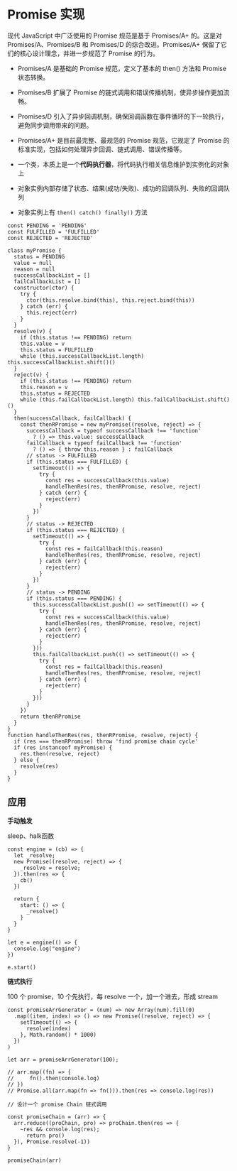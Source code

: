 # Promise 实现

现代 JavaScript 中广泛使用的 Promise 规范是基于 Promises/A+ 的。这是对 Promises/A、Promises/B 和 Promises/D 的综合改进。Promises/A+ 保留了它们的核心设计理念，并进一步规范了 Promise 的行为。

- Promises/A 是基础的 Promise 规范，定义了基本的 then() 方法和 Promise 状态转换。
- Promises/B 扩展了 Promise 的链式调用和错误传播机制，使异步操作更加流畅。
- Promises/D 引入了异步回调机制，确保回调函数在事件循环的下一轮执行，避免同步调用带来的问题。
- Promises/A+ 是目前最完整、最规范的 Promise 规范，它规定了 Promise 的标准实现，包括如何处理异步回调、链式调用、错误传播等。

- 一个类，本质上是一个**代码执行器**，将代码执行相关信息维护到实例化的对象上
- 对象实例内部存储了状态、结果(成功/失败)、成功的回调队列、失败的回调队列
- 对象实例上有 `then() catch() finally()` 方法

```
const PENDING = 'PENDING'
const FULFILLED = 'FULFILLED'
const REJECTED = 'REJECTED'

class myPromise {
  status = PENDING
  value = null
  reason = null
  successCallbackList = []
  failCallbackList = []
  constructor(ctor) {
    try {
      ctor(this.resolve.bind(this), this.reject.bind(this))
    } catch (err) {
      this.reject(err)
    }
  }
  resolve(v) {
    if (this.status !== PENDING) return
    this.value = v
    this.status = FULFILLED
    while (this.successCallbackList.length) this.successCallbackList.shift()()
  }
  reject(v) {
    if (this.status !== PENDING) return
    this.reason = v
    this.status = REJECTED
    while (this.failCallbackList.length) this.failCallbackList.shift()()
  }
  then(successCallback, failCallback) {
    const thenRPromise = new myPromise((resolve, reject) => {
      successCallback = typeof successCallback !== 'function'
        ? () => this.value: successCallback
      failCallback = typeof failCallback !== 'function'
        ? () => { throw this.reason } : failCallback
      // status -> FULFILLED
      if (this.status === FULFILLED) {
        setTimeout(() => {
          try {
            const res = successCallback(this.value)
            handleThenRes(res, thenRPromise, resolve, reject)
          } catch (err) {
            reject(err)
          }
        })
      }
      // status -> REJECTED
      if (this.status === REJECTED) {
        setTimeout(() => {
          try {
            const res = failCallback(this.reason)
            handleThenRes(res, thenRPromise, resolve, reject)
          } catch (err) {
            reject(err)
          }
        })
      }
      // status -> PENDING
      if (this.status === PENDING) {
        this.successCallbackList.push(() => setTimeout(() => {
          try {
            const res = successCallback(this.value)
            handleThenRes(res, thenRPromise, resolve, reject)
          } catch (err) {
            reject(err)
          }
        }))
        this.failCallbackList.push(() => setTimeout(() => {
          try {
            const res = failCallback(this.reason)
            handleThenRes(res, thenRPromise, resolve, reject)
          } catch (err) {
            reject(err)
          }
        }))
      }
    })
    return thenRPromise
  }
}
function handleThenRes(res, thenRPromise, resolve, reject) {
  if (res === thenRPromise) throw 'find promise chain cycle'
  if (res instanceof myPromise) {
    res.then(resolve, reject)
  } else {
    resolve(res)
  }
}
```

## 应用
**手动触发**

sleep、halk函数
```
const engine = (cb) => {
  let _resolve;
  new Promise((resolve, reject) => {
    _resolve = resolve;
  }).then(res => {
    cb()
  })

  return {
    start: () => {
      _resolve()
    }
  }
}

let e = engine(() => {
  console.log("engine")
})

e.start()
```

**链式执行**

100 个 promise，10 个先执行，每 resolve 一个，加一个进去，形成 stream
```
const promiseArrGenerator = (num) => new Array(num).fill(0)
  .map((item, index) => () => new Promise((resolve, reject) => {
    setTimeout(() => {
      resolve(index)
    }, Math.random() * 1000)
  })
)

let arr = promiseArrGenerator(100);

// arr.map((fn) => {
//     fn().then(console.log)
// })
// Promise.all(arr.map(fn => fn())).then(res => console.log(res))

// 设计一个 promise Chain 链式调用

const promiseChain = (arr) => {
  arr.reduce((proChain, pro) => proChain.then(res => {
    ~res && console.log(res);
      return pro()
  }), Promise.resolve(-1))
}

promiseChain(arr)
```